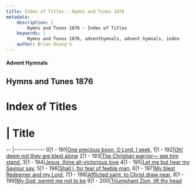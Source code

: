 ```yaml
---
title: Index of Titles - Hymns and Tunes 1876
metadata:
    description: |
        Hymns and Tunes 1876 - Index of Titles
    keywords: |
        Hymns and Tunes 1876, adventhymnals, advent hymnals, index
    author: Brian Onang'o
---
```


#### Advent Hymnals

## Hymns and Tunes 1876

# Index of Titles
# | Title                        
-- |-------------
0|1 - 191|[One precious boon, O Lord, I seek,](/101-200/191-200/01.One-precious-boon,-O-Lord,-I-seek,)
1|1 - 192|[Oh! deem not they are blest alone](/101-200/191-200/02.Oh!-deem-not-they-are-blest-alone)
2|1 - 193|[The Christian warrior— see him stand.](/101-200/191-200/03.The-Christian-warrior—-see-him-stand)
3|1 - 194|[Jesus, thine all-victorious love](/101-200/191-200/04.Jesus,-thine-all-victorious-love)
4|1 - 195|[Let me but hear my Saviour say,](/101-200/191-200/05.Let-me-but-hear-my-Saviour-say,)
5|1 - 196|[Shall I, for fear of feeble man,](/101-200/191-200/06.Shall-I,-for-fear-of-feeble-man,)
6|1 - 197|[My blest Redeemer and my Lord,](/101-200/191-200/07.My-blest-Redeemer-and-my-Lord,)
7|1 - 198|[Afflicted saint, to Christ draw near,](/101-200/191-200/08.Afflicted-saint,-to-Christ-draw-near,)
8|1 - 199|[My God, permit me not to be](/101-200/191-200/09.My-God,-permit-me-not-to-be)
9|1 - 200|[Triumphant Zion, lift thy head](/101-200/191-200/10.Triumphant-Zion,-lift-thy-head)
